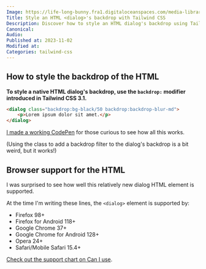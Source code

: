 ```yaml
---
Image: https://life-long-bunny.fra1.digitaloceanspaces.com/media-library/production/214/qrkEYddhnRpmuUVrqz10PO89Zc6pnA-metaYmFja2Ryb3AtdGFpbHdpbmQtY3NzLmpwZw%3D%3D-.jpg
Title: Style an HTML <dialog>'s backdrop with Tailwind CSS
Description: Discover how to style an HTML dialog's backdrop using Tailwind CSS.
Canonical: 
Audio:
Published at: 2023-11-02
Modified at: 
Categories: tailwind-css
---
```


## How to style the backdrop of the HTML <dialog> element using Tailwind CSS

**To style a native HTML dialog's backdrop, use the `backdrop:` modifier introduced in Tailwind CSS 3.1.**

```html
<dialog class="backdrop:bg-black/50 backdrop:backdrop-blur-md">
	<p>Lorem ipsum dolor sit amet.</p>
</dialog>
```

[I made a working CodePen](https://codepen.io/benjamincrozat/pen/poGERgV) for those curious to see how all this works.

(Using the class to add a backdrop filter to the dialog's backdrop is a bit weird, but it works!)

## Browser support for the HTML <dialog> element

I was surprised to see how well this relatively new dialog HTML element is supported.

At the time I'm writing these lines, the `<dialog>` element is supported by:
- Firefox 98+
- Firefox for Android 118+
- Google Chrome 37+
- Google Chrome for Android 128+
- Opera 24+
- Safari/Mobile Safari 15.4+

[Check out the support chart on Can I use](https://caniuse.com/dialog).